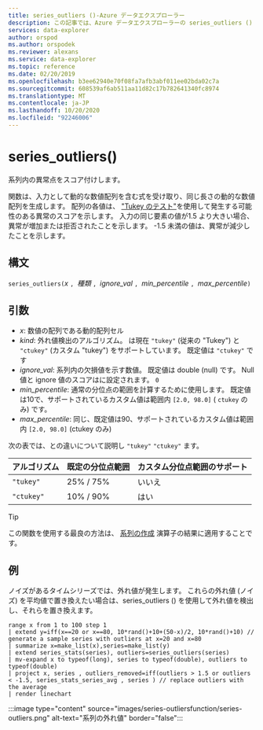 ```yaml
---
title: series_outliers ()-Azure データエクスプローラー
description: この記事では、Azure データエクスプローラーの series_outliers () について説明します。
services: data-explorer
author: orspod
ms.author: orspodek
ms.reviewer: alexans
ms.service: data-explorer
ms.topic: reference
ms.date: 02/20/2019
ms.openlocfilehash: b3ee62940e70f08fa7afb3abf011ee02bda02c7a
ms.sourcegitcommit: 608539af6ab511aa11d82c17b782641340fc8974
ms.translationtype: MT
ms.contentlocale: ja-JP
ms.lasthandoff: 10/20/2020
ms.locfileid: "92246006"
---
```

# <a name="series_outliers"></a>series_outliers()

系列内の異常点をスコア付けします。

関数は、入力として動的な数値配列を含む式を受け取り、同じ長さの動的な数値配列を生成します。 配列の各値は、 ["Tukey のテスト"](https://en.wikipedia.org/wiki/Outlier#Tukey's_fences)を使用して発生する可能性のある異常のスコアを示します。 入力の同じ要素の値が1.5 より大きい場合、異常が増加または拒否されたことを示します。 -1.5 未満の値は、異常が減少したことを示します。

## <a name="syntax"></a>構文

`series_outliers(`*x* `, `*種類* `, `*ignore_val* `, `*min_percentile* `, `*max_percentile*`)`

## <a name="arguments"></a>引数

* *x*: 数値の配列である動的配列セル
* *kind*: 外れ値検出のアルゴリズム。 は現在 `"tukey"` (従来の "Tukey") と  `"ctukey"` (カスタム "tukey") をサポートしています。 既定値は `"ctukey"` です
* *ignore_val*: 系列内の欠損値を示す数値。 既定値は double (null) です。 Null 値と ignore 値のスコアはに設定されます。 `0`
* *min_percentile*: 通常の分位点の範囲を計算するために使用します。 既定値は10で、サポートされているカスタム値は範囲内 `[2.0, 98.0]` ( `ctukey` のみ) です。
* *max_percentile*: 同じ、既定値は90、サポートされているカスタム値は範囲内 `[2.0, 98.0]` (ctukey のみ)

次の表では、との違いについて説明し `"tukey"` `"ctukey"` ます。

| アルゴリズム | 既定の分位点範囲 | カスタム分位点範囲のサポート |
|-----------|----------------------- |--------------------------------|
| `"tukey"` | 25% / 75%              | いいえ                             |
| `"ctukey"`| 10% / 90%              | はい                            |

> [!TIP]
> この関数を使用する最良の方法は、 [系列の作成](make-seriesoperator.md) 演算子の結果に適用することです。

## <a name="example"></a>例

ノイズがあるタイムシリーズでは、外れ値が発生します。 これらの外れ値 (ノイズ) を平均値で置き換えたい場合は、series_outliers () を使用して外れ値を検出し、それらを置き換えます。

<!-- csl: https://help.kusto.windows.net:443/Samples -->
```kusto
range x from 1 to 100 step 1 
| extend y=iff(x==20 or x==80, 10*rand()+10+(50-x)/2, 10*rand()+10) // generate a sample series with outliers at x=20 and x=80
| summarize x=make_list(x),series=make_list(y)
| extend series_stats(series), outliers=series_outliers(series)
| mv-expand x to typeof(long), series to typeof(double), outliers to typeof(double)
| project x, series , outliers_removed=iff(outliers > 1.5 or outliers < -1.5, series_stats_series_avg , series ) // replace outliers with the average
| render linechart
``` 

:::image type="content" source="images/series-outliersfunction/series-outliers.png" alt-text="系列の外れ値" border="false":::
